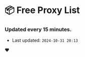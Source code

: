 # :package: Free Proxy List
### Updated every 15 minutes.

- Last updated: `2024-10-31 20:13`

:heart:
